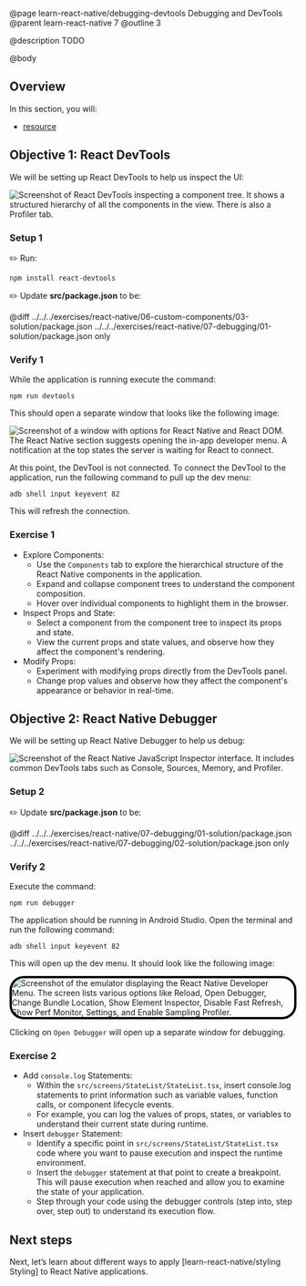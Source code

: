@page learn-react-native/debugging-devtools Debugging and DevTools
@parent learn-react-native 7
@outline 3

@description TODO

@body

## Overview

In this section, you will:

- [resource](https://reactnative.dev/docs/debugging)

## Objective 1: React DevTools

We will be setting up React DevTools to help us inspect the UI:

<img alt="Screenshot of React DevTools inspecting a component tree. It shows a structured hierarchy of all the components in the view. There is also a Profiler tab." src="../../static/img/react-native/07-debugging-devtools/dev-tool-connected.png" style="max-width: 100%;"/>

### Setup 1

✏️ Run:

```shell
npm install react-devtools
```

✏️ Update **src/package.json** to be:

@diff ../../../exercises/react-native/06-custom-components/03-solution/package.json ../../../exercises/react-native/07-debugging/01-solution/package.json only

### Verify 1

While the application is running execute the command:

```shell
npm run devtools
```

This should open a separate window that looks like the following image:

<img alt="Screenshot of a window with options for React Native and React DOM. The React Native section suggests opening the in-app developer menu. A notification at the top states the server is waiting for React to connect." src="../../static/img/react-native/07-debugging-devtools/dev-tool-not-connected.png" style="max-width: 100%;"/>

At this point, the DevTool is not connected. To connect the DevTool to the application, run the following command to pull up the dev menu:

```shell
adb shell input keyevent 82
```

This will refresh the connection.

### Exercise 1

- Explore Components:
  - Use the `Components` tab to explore the hierarchical structure of the React Native components in the application.
  - Expand and collapse component trees to understand the component composition.
  - Hover over individual components to highlight them in the browser.
- Inspect Props and State:
  - Select a component from the component tree to inspect its props and state.
  - View the current props and state values, and observe how they affect the component's rendering.
- Modify Props:
  - Experiment with modifying props directly from the DevTools panel.
  - Change prop values and observe how they affect the component's appearance or behavior in real-time.

## Objective 2: React Native Debugger

We will be setting up React Native Debugger to help us debug:

<img alt="Screenshot of the React Native JavaScript Inspector interface. It includes common DevTools tabs such as Console, Sources, Memory, and Profiler." src="../../static/img/react-native/07-debugging-devtools/react-native-debugger.png" style="max-width: 100%;"/>

### Setup 2

✏️ Update **src/package.json** to be:

@diff ../../../exercises/react-native/07-debugging/01-solution/package.json ../../../exercises/react-native/07-debugging/02-solution/package.json only

### Verify 2

Execute the command:

```shell
npm run debugger
```

The application should be running in Android Studio. Open the terminal and run the following command:

```shell
adb shell input keyevent 82
```

This will open up the dev menu. It should look like the following image:

<img alt="Screenshot of the emulator displaying the React Native Developer Menu. The screen lists various options like Reload, Open Debugger, Change Bundle Location, Show Element Inspector, Disable Fast Refresh, Show Perf Monitor, Settings, and Enable Sampling Profiler." src="../../static/img/react-native/07-debugging-devtools/in-app-dev-menu.png" style="max-height: 750px; border: 4px solid black; border-radius: 25px;"/>

Clicking on `Open Debugger` will open up a separate window for debugging.

### Exercise 2

- Add `console.log` Statements:
  - Within the `src/screens/StateList/StateList.tsx`, insert console.log statements to print information such as variable values, function calls, or component lifecycle events.
  - For example, you can log the values of props, states, or variables to understand their current state during runtime.
- Insert `debugger` Statement:
  - Identify a specific point in `src/screens/StateList/StateList.tsx` code where you want to pause execution and inspect the runtime environment.
  - Insert the `debugger` statement at that point to create a breakpoint. This will pause execution when reached and allow you to examine the state of your application.
  - Step through your code using the debugger controls (step into, step over, step out) to understand its execution flow.

## Next steps

Next, let’s learn about different ways to apply [learn-react-native/styling Styling] to React Native applications.